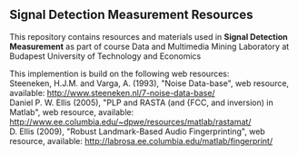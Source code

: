 ## Signal Detection Measurement Resources

This repository contains resources and materials used in **Signal Detection Measurement** as part of course Data and Multimedia Mining Laboratory at Budapest University of Technology and Economics

This implemention is build on the following web resources:  
Steeneken, H.J.M. and Varga, A. (1993), "Noise Data-base", web resource, available: http://www.steeneken.nl/7-noise-data-base/  
Daniel P. W. Ellis (2005), "PLP and RASTA (and {FCC, and inversion) in Matlab", web resource, available: http://www.ee.columbia.edu/~dpwe/resources/matlab/rastamat/  
D. Ellis (2009), "Robust Landmark-Based Audio Fingerprinting", web resource, available: http://labrosa.ee.columbia.edu/matlab/fingerprint/

